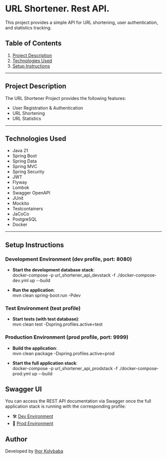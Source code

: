 # URL Shortener. Rest API.

This project provides a simple API for URL shortening, user authentication, and statistics tracking.

## Table of Contents

1. [Project Description](#project-description)
2. [Technologies Used](#technologies-used)
3. [Setup Instructions](#setup-instructions)

---

## Project Description

The URL Shortener Project provides the following features:

- User Registration & Authentication
- URL Shortening
- URL Statistics

---

## Technologies Used

- Java 21
- Spring Boot
- Spring Data
- Spring MVC
- Spring Security
- JWT
- Flyway
- Lombok
- Swagger OpenAPI
- JUnit
- Mockito
- Testcontainers
- JaCoCo
- PostgreSQL
- Docker

---

## Setup Instructions

### Development Environment (dev profile, port: 8080)

- **Start the development database stack**:  
docker-compose -p url_shortener_api_devstack -f ./docker-compose-dev.yml up --build

- **Run the application**:  
mvn clean spring-boot:run -Pdev

### Test Environment (test profile)

- **Start tests (with test database)**:  
mvn clean test -Dspring.profiles.active=test

### Production Environment (prod profile, port: 9999)

- **Build the application**:  
mvn clean package -Dspring.profiles.active=prod

- **Start the full application stack**:  
docker-compose -p url_shortener_api_prodstack -f ./docker-compose-prod.yml up --build

## Swagger UI

You can access the REST API documentation via Swagger once the full application stack is running 
with the corresponding profile:

- 🛠️ [Dev Environment](http://localhost:8080/swagger-ui/index.html)
- 🚀 [Prod Environment](http://localhost:9999/swagger-ui/index.html)

## Author

Developed by [Ihor Kolybaba](https://github.com/IKG100)


